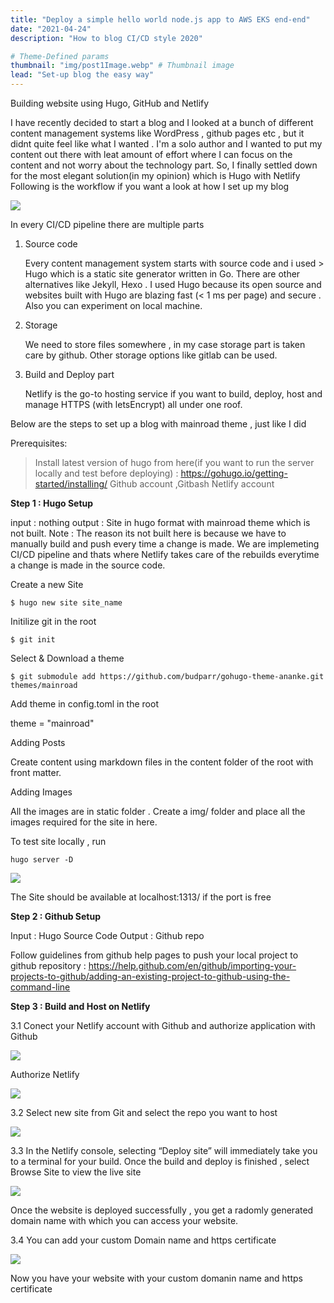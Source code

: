 ```yaml
---
title: "Deploy a simple hello world node.js app to AWS EKS end-end"
date: "2021-04-24"
description: "How to blog CI/CD style 2020"

# Theme-Defined params
thumbnail: "img/post1Image.webp" # Thumbnail image
lead: "Set-up blog the easy way"
---
```



Building website using Hugo, GitHub and Netlify 

I have recently decided to start a blog and I looked at a bunch of different content management systems like WordPress , github pages etc , but it didnt quite feel like what I wanted . I'm a solo author and I wanted to put my content out there with leat amount of effort where I can focus on the content and not worry about the technology part. So, I finally settled down for the most elegant solution(in my opinion) which is Hugo with Netlify
Following is the workflow if you want a look at how I set up my blog

![](/img/workflow.png)

In every CI/CD pipeline there are multiple parts 

1. Source code  

     Every content management system starts with source code and i used > Hugo which is a static site generator written in Go. There are other alternatives like Jekyll, Hexo . I used Hugo because its open source and  websites built with Hugo are blazing fast (< 1 ms per page) and secure . 
Also you can experiment on local machine.

2. Storage 
    
    We need to store files somewhere , in my case storage part is taken care by github. Other storage options like gitlab can be used. 

3. Build and Deploy part 
    
    Netlify is the go-to hosting service if you want to  build, deploy, host and manage HTTPS (with letsEncrypt) all under one roof. 
    


Below are the steps to set up a blog with mainroad theme , just like I did

Prerequisites:
 
> Install latest version of hugo from here(if you want to run the server locally and test before deploying) :  https://gohugo.io/getting-started/installing/ 
> Github account ,Gitbash
> Netlify account

**Step 1 : Hugo Setup**

input  : nothing
output : Site in hugo format with mainroad theme which is not built.
    Note : The reason its not built here is because we have to manually build and push every time a change is made. We are implemeting CI/CD pipeline and thats where Netlify takes care of the rebuilds everytime a change is made in the source code. 

Create a new Site 
``` 
$ hugo new site site_name
 ```

Initilize git in the root
``` 
$ git init
```

Select & Download a  theme
```
$ git submodule add https://github.com/budparr/gohugo-theme-ananke.git themes/mainroad
```
Add theme in config.toml in the root

theme = "mainroad"

Adding Posts

Create content using markdown files in the content folder of the root with front matter.

Adding Images 

All the images are in static folder . Create a img/ folder and place all the images required for the site in here.

To test site locally , run  
```
hugo server -D 
 ```

![](/img/hugoServerD.png)

The Site should be available at localhost:1313/ if the port is free

**Step 2 : Github Setup**

Input  : Hugo Source Code
Output : Github repo

Follow guidelines from github help pages to push your local project to github repository : https://help.github.com/en/github/importing-your-projects-to-github/adding-an-existing-project-to-github-using-the-command-line


**Step 3 : Build and Host on Netlify**

3.1 Conect your Netlify account with Github and authorize application with Github

![](/img/hugoNetlify1.png)

Authorize Netlify 

![](/img/NetlifyHugo2.png)


3.2 Select new site from Git and select the repo you want to host

![](/img/NetlifyHugo3.png)


3.3 In the Netlify console, selecting “Deploy site” will immediately take you to a terminal for your build. Once the build and deploy is finished , select Browse Site to view the live site

![](/img/hugoNetlify4.png)


Once the website is deployed successfully , you get a radomly generated domain name with which you can access your website.

3.4 You can add your custom Domain name and https certificate

![](/img/5.png)


Now you have your website with your custom domanin name and https certificate 